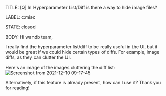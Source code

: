 TITLE:
[Q] In Hyperparameter List/Diff is there a way to hide image files? 

LABEL:
c:misc

STATE:
closed

BODY:
Hi wandb team, 

I really find the hyperparameter list/diff to be really useful in the UI, but it would be great if we could hide certain types of diffs. For example, image diffs, as they can clutter the UI. 

Here's an image of the images cluttering the diff list: 
![Screenshot from 2021-12-10 09-17-45](https://user-images.githubusercontent.com/40744757/145588315-f942d86b-c293-40a8-9d84-4eef924e430e.png)

Alternatively, if this feature is already present, how can I use it? Thank you for reading! 

